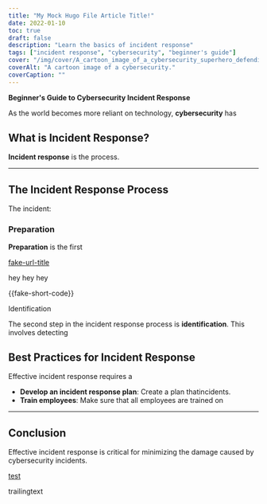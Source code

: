 ```yaml
---
title: "My Mock Hugo File Article Title!"
date: 2022-01-10
toc: true
draft: false
description: "Learn the basics of incident response"
tags: ["incident response", "cybersecurity", "beginner's guide"]
cover: "/img/cover/A_cartoon_image_of_a_cybersecurity_superhero_defending_a_city.png"
coverAlt: "A cartoon image of a cybersecurity."
coverCaption: ""
---
```


**Beginner's Guide to Cybersecurity Incident Response**

As the world becomes more reliant on technology, **cybersecurity** has

## What is Incident Response?

**Incident response** is the process.

______

## The Incident Response Process

The incident:

### Preparation

**Preparation** is the first

[fake-url-title](fake-url)

hey hey hey

{{fake-short-code}}

Identification

The second step in the incident response process is **identification**. This involves detecting

## Best Practices for Incident Response

Effective incident response requires a

- **Develop an incident response plan**: Create a plan thatincidents.
- **Train employees**: Make sure that all employees are trained on
______

## Conclusion

Effective incident response is critical for minimizing the damage caused by cybersecurity incidents.

[test](abc)

trailingtext